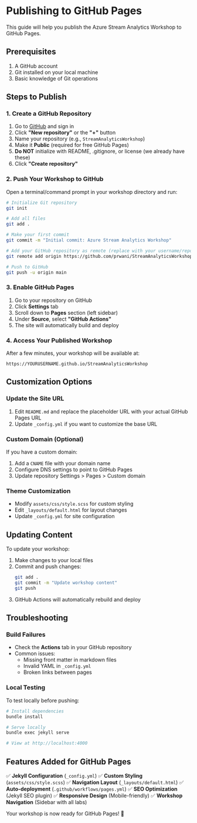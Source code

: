 # Publishing to GitHub Pages

This guide will help you publish the Azure Stream Analytics Workshop to GitHub Pages.

## Prerequisites

1. A GitHub account
2. Git installed on your local machine
3. Basic knowledge of Git operations

## Steps to Publish

### 1. Create a GitHub Repository

1. Go to [GitHub](https://github.com) and sign in
2. Click **"New repository"** or the **"+"** button
3. Name your repository (e.g., `StreamAnalyticsWorkshop`)
4. Make it **Public** (required for free GitHub Pages)
5. **Do NOT** initialize with README, .gitignore, or license (we already have these)
6. Click **"Create repository"**

### 2. Push Your Workshop to GitHub

Open a terminal/command prompt in your workshop directory and run:

```bash
# Initialize Git repository
git init

# Add all files
git add .

# Make your first commit
git commit -m "Initial commit: Azure Stream Analytics Workshop"

# Add your GitHub repository as remote (replace with your username/repo)
git remote add origin https://github.com/prwani/StreamAnalyticsWorkshop.git

# Push to GitHub
git push -u origin main
```

### 3. Enable GitHub Pages

1. Go to your repository on GitHub
2. Click **Settings** tab
3. Scroll down to **Pages** section (left sidebar)
4. Under **Source**, select **"GitHub Actions"**
5. The site will automatically build and deploy

### 4. Access Your Published Workshop

After a few minutes, your workshop will be available at:
```
https://YOURUSERNAME.github.io/StreamAnalyticsWorkshop
```

## Customization Options

### Update the Site URL
1. Edit `README.md` and replace the placeholder URL with your actual GitHub Pages URL
2. Update `_config.yml` if you want to customize the base URL

### Custom Domain (Optional)
If you have a custom domain:
1. Add a `CNAME` file with your domain name
2. Configure DNS settings to point to GitHub Pages
3. Update repository Settings > Pages > Custom domain

### Theme Customization
- Modify `assets/css/style.scss` for custom styling
- Edit `_layouts/default.html` for layout changes
- Update `_config.yml` for site configuration

## Updating Content

To update your workshop:
1. Make changes to your local files
2. Commit and push changes:
   ```bash
   git add .
   git commit -m "Update workshop content"
   git push
   ```
3. GitHub Actions will automatically rebuild and deploy

## Troubleshooting

### Build Failures
- Check the **Actions** tab in your GitHub repository
- Common issues:
  - Missing front matter in markdown files
  - Invalid YAML in `_config.yml`
  - Broken links between pages

### Local Testing
To test locally before pushing:
```bash
# Install dependencies
bundle install

# Serve locally
bundle exec jekyll serve

# View at http://localhost:4000
```

## Features Added for GitHub Pages

✅ **Jekyll Configuration** (`_config.yml`)
✅ **Custom Styling** (`assets/css/style.scss`)
✅ **Navigation Layout** (`_layouts/default.html`)
✅ **Auto-deployment** (`.github/workflows/pages.yml`)
✅ **SEO Optimization** (Jekyll SEO plugin)
✅ **Responsive Design** (Mobile-friendly)
✅ **Workshop Navigation** (Sidebar with all labs)

Your workshop is now ready for GitHub Pages! 🚀
